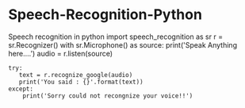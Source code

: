 # Speech-Recognition-Python
Speech recognition in python
import speech_recognition as sr
r = sr.Recognizer()
with sr.Microphone() as source:
    print('Speak Anything here....')
    audio = r.listen(source)

    try:
       text = r.recognize_google(audio)
       print('You said : {}'.format(text))
    except:
        print('Sorry could not recongnize your voice!!')
